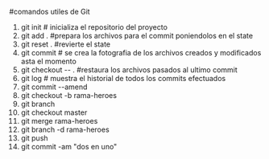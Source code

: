 #comandos utiles de Git

1.  git init # inicializa el repositorio del proyecto 
2.  git add . #prepara los archivos para el commit poniendolos en el state
3.  git reset . #revierte el state 
4.  git commit # se crea la fotografia de los archivos creados y modificados asta el momento 
5.  git checkout -- . #restaura los archivos pasados al ultimo commit 
6.  git log  # muestra el historial de  todos los commits efectuados
7. git commit --amend
8. git checkout  -b rama-heroes
9. git branch
10. git checkout master
11. git merge rama-heroes
12. git branch -d rama-heroes
13. git push 
14. git commit -am "dos en uno"
